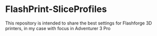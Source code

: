 # FlashPrint-SliceProfiles
This repository is intended to share the best settings for Flashforge 3D printers, in my case with focus in Adventurer 3 Pro
